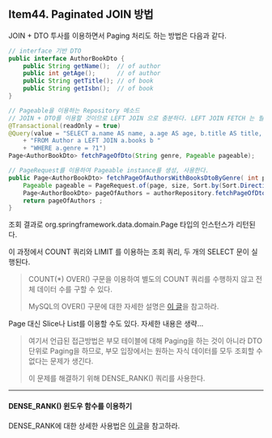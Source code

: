 ## Item44. Paginated JOIN 방법

JOIN + DTO 투사를 이용하면서 Paging 처리도 하는 방법은 다음과 같다.

```java
// interface 기반 DTO
public interface AuthorBookDto {
	public String getName();  // of author
	public int getAge();      // of author
	public String getTitle(); // of book
	public String getIsbn();  // of book
}

// Pageable을 이용하는 Repository 메소드
// JOIN + DTO를 이용할 것이므로 LEFT JOIN 으로 충분하다. LEFT JOIN FETCH 는 필요치 않다.
@Transactional(readOnly = true)
@Query(value = "SELECT a.name AS name, a.age AS age, b.title AS title, b.isbn AS isbn " 
    + "FROM Author a LEFT JOIN a.books b " 
    + "WHERE a.genre = ?1")
Page<AuthorBookDto> fetchPageOfDto(String genre, Pageable pageable);

// PageRequest를 이용하여 Pageable instance를 생성, 사용한다.
public Page<AuthorBookDto> fetchPageOfAuthorsWithBooksDtoByGenre( int page, int size) {
	Pageable pageable = PageRequest.of(page, size, Sort.by(Sort.Direction.ASC, "name"));
	Page<AuthorBookDto> pageOfAuthors = authorRepository.fetchPageOfDto("Anthology", pageable);
	return pageOfAuthors ;
}
```

조회 결과로 org.springframework.data.domain.Page<T> 타입의 인스턴스가 리턴된다.

이 과정에서 COUNT 쿼리와 LIMIT 를 이용하는 조회 쿼리, 두 개의 SELECT 문이 실행된다.

> COUNT(*) OVER() 구문을 이용하여 별도의 COUNT 쿼리를 수행하지 않고 전체 데이터 수를 구할 수 있다.
> 
> MySQL의 OVER() 구문에 대한 자세한 설명은 [이 글](https://dev.mysql.com/doc/refman/8.0/en/window-functions-usage.html)을 참고하라.

Page<T> 대신 Slice<T>나 List<T>를 이용할 수도 있다. 자세한 내용은 생략...

> 여기서 언급된 접근방법은 부모 테이블에 대해 Paging을 하는 것이 아니라 DTO 단위로 Paging을 하므로, 부모 입장에서는 원하는 자식 데이터를 모두 조회할 수 없다는 문제가 생긴다.
> 
> 이 문제를 해결하기 위해 DENSE_RANK() 쿼리를 사용한다.

---

#### DENSE_RANK() 윈도우 함수를 이용하기

DENSE_RANK에 대한 상세한 사용법은 [이 글](https://oncodesign.io/2017/04/22/paging-one-to-many-results-in-sql/)을 참고하라.

